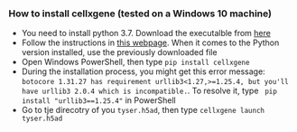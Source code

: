 ### How to install cellxgene (tested on a Windows 10 machine)
* You need to install python 3.7. Download the executalble from [here](https://www.python.org/ftp/python/3.7.2/python-3.7.2-amd64.exe)
* Follow the instructions in [this webpage](https://www.digitalocean.com/community/tutorials/install-python-windows-10). When it comes to the Python version installed, use the previously downloaded file
* Open Windows PowerShell, then type `pip install cellxgene`
* During the installation process, you might get this error message: `botocore 1.31.27 has requirement urllib3<1.27,>=1.25.4, but you'll have urllib3 2.0.4 which is incompatible.`. To resolve it, type ` pip install "urllib3==1.25.4"` in PowerShell 
* Go to tje direcotry of you `tyser.h5ad`, then type `cellxgene launch tyser.h5ad` 
